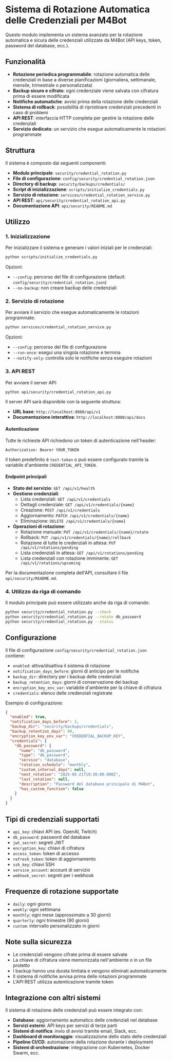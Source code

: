 # Sistema di Rotazione Automatica delle Credenziali per M4Bot

Questo modulo implementa un sistema avanzato per la rotazione automatica e sicura delle credenziali utilizzate da M4Bot (API keys, token, password del database, ecc.).

## Funzionalità

- **Rotazione periodica programmabile**: rotazione automatica delle credenziali in base a diverse pianificazioni (giornaliera, settimanale, mensile, trimestrale o personalizzata)
- **Backup sicuro e cifrato**: ogni credenziale viene salvata con cifratura prima di essere modificata
- **Notifiche automatiche**: avvisi prima della rotazione delle credenziali
- **Sistema di rollback**: possibilità di ripristinare credenziali precedenti in caso di problemi
- **API REST**: interfaccia HTTP completa per gestire la rotazione delle credenziali
- **Servizio dedicato**: un servizio che esegue automaticamente le rotazioni programmate

## Struttura

Il sistema è composto dai seguenti componenti:

- **Modulo principale**: `security/credential_rotation.py`
- **File di configurazione**: `config/security/credential_rotation.json`
- **Directory di backup**: `security/backups/credentials/`
- **Script di inizializzazione**: `scripts/initialize_credentials.py`
- **Servizio di rotazione**: `services/credential_rotation_service.py`
- **API REST**: `api/security/credential_rotation_api.py`
- **Documentazione API**: `api/security/README.md`

## Utilizzo

### 1. Inizializzazione

Per inizializzare il sistema e generare i valori iniziali per le credenziali:

```bash
python scripts/initialize_credentials.py
```

Opzioni:
- `--config`: percorso del file di configurazione (default: `config/security/credential_rotation.json`)
- `--no-backup`: non creare backup delle credenziali

### 2. Servizio di rotazione

Per avviare il servizio che esegue automaticamente le rotazioni programmate:

```bash
python services/credential_rotation_service.py
```

Opzioni:
- `--config`: percorso del file di configurazione
- `--run-once`: esegui una singola rotazione e termina
- `--notify-only`: controlla solo le notifiche senza eseguire rotazioni

### 3. API REST

Per avviare il server API:

```bash
python api/security/credential_rotation_api.py
```

Il server API sarà disponibile con la seguente struttura:

- **URL base**: `http://localhost:8080/api/v1`
- **Documentazione interattiva**: `http://localhost:8080/api/docs`

#### Autenticazione

Tutte le richieste API richiedono un token di autenticazione nell'header:

```
Authorization: Bearer YOUR_TOKEN
```

Il token predefinito è `test-token` o può essere configurato tramite la variabile d'ambiente `CREDENTIAL_API_TOKEN`.

#### Endpoint principali

- **Stato del servizio**: `GET /api/v1/health`
- **Gestione credenziali**:
  - Lista credenziali: `GET /api/v1/credentials`
  - Dettagli credenziale: `GET /api/v1/credentials/{name}`
  - Creazione: `POST /api/v1/credentials`
  - Aggiornamento: `PATCH /api/v1/credentials/{name}`
  - Eliminazione: `DELETE /api/v1/credentials/{name}`
- **Operazioni di rotazione**:
  - Rotazione manuale: `PUT /api/v1/credentials/{name}/rotate`
  - Rollback: `PUT /api/v1/credentials/{name}/rollback`
  - Rotazione di tutte le credenziali in attesa: `PUT /api/v1/rotations/pending`
  - Lista credenziali in attesa: `GET /api/v1/rotations/pending`
  - Lista credenziali con rotazione imminente: `GET /api/v1/rotations/upcoming`

Per la documentazione completa dell'API, consultare il file `api/security/README.md`.

### 4. Utilizzo da riga di comando

Il modulo principale può essere utilizzato anche da riga di comando:

```bash
python security/credential_rotation.py --check
python security/credential_rotation.py --rotate db_password
python security/credential_rotation.py --status
```

## Configurazione

Il file di configurazione `config/security/credential_rotation.json` contiene:

- `enabled`: attiva/disattiva il sistema di rotazione
- `notification_days_before`: giorni di anticipo per le notifiche
- `backup_dir`: directory per i backup delle credenziali
- `backup_retention_days`: giorni di conservazione dei backup
- `encryption_key_env_var`: variabile d'ambiente per la chiave di cifratura
- `credentials`: elenco delle credenziali registrate

Esempio di configurazione:

```json
{
  "enabled": true,
  "notification_days_before": 3,
  "backup_dir": "security/backups/credentials",
  "backup_retention_days": 90,
  "encryption_key_env_var": "CREDENTIAL_BACKUP_KEY",
  "credentials": {
    "db_password": {
      "name": "db_password",
      "type": "db_password",
      "service": "database",
      "rotation_schedule": "monthly",
      "custom_interval_days": null,
      "next_rotation": "2025-05-21T19:38:00.000Z",
      "last_rotation": null,
      "description": "Password del database principale di M4Bot",
      "has_custom_function": false
    }
  }
}
```

## Tipi di credenziali supportati

- `api_key`: chiavi API (es. OpenAI, Twitch)
- `db_password`: password del database
- `jwt_secret`: segreti JWT
- `encryption_key`: chiavi di cifratura
- `access_token`: token di accesso
- `refresh_token`: token di aggiornamento
- `ssh_key`: chiavi SSH
- `service_account`: account di servizio
- `webhook_secret`: segreti per i webhook

## Frequenze di rotazione supportate

- `daily`: ogni giorno
- `weekly`: ogni settimana
- `monthly`: ogni mese (approssimato a 30 giorni)
- `quarterly`: ogni trimestre (90 giorni)
- `custom`: intervallo personalizzato in giorni

## Note sulla sicurezza

- Le credenziali vengono cifrate prima di essere salvate
- La chiave di cifratura viene memorizzata nell'ambiente o in un file protetto
- I backup hanno una durata limitata e vengono eliminati automaticamente
- Il sistema di notifiche avvisa prima delle rotazioni programmate
- L'API REST utilizza autenticazione tramite token

## Integrazione con altri sistemi

Il sistema di rotazione delle credenziali può essere integrato con:

- **Database**: aggiornamento automatico delle credenziali nel database
- **Servizi esterni**: API keys per servizi di terze parti
- **Sistemi di notifica**: invio di avvisi tramite email, Slack, ecc.
- **Dashboard di monitoraggio**: visualizzazione dello stato delle credenziali
- **Pipeline CI/CD**: automazione della rotazione durante i deployment
- **Sistemi di orchestrazione**: integrazione con Kubernetes, Docker Swarm, ecc. 